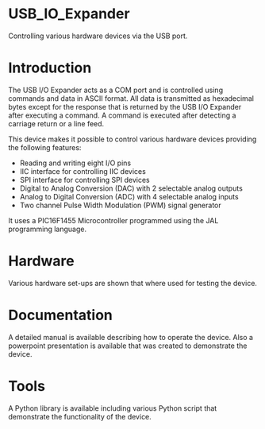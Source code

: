 # USB_IO_Expander
Controlling various hardware devices via the USB port.

# Introduction
The USB I/O Expander acts as a COM port and is controlled using commands and data in ASCII format. All data is transmitted as hexadecimal bytes except for the response that is returned by the USB I/O Expander after executing a command. A command is executed after detecting a carriage return or a line feed.

This device makes it possible to control various hardware devices providing the following features:
- Reading and writing eight I/O pins
- IIC interface for controlling IIC devices
- SPI interface for controlling SPI devices
- Digital to Analog Conversion (DAC) with 2 selectable analog outputs
- Analog to Digital Conversion (ADC) with 4 selectable analog inputs
- Two channel Pulse Width Modulation (PWM) signal generator

It uses a PIC16F1455 Microcontroller programmed using the JAL programming language.

# Hardware
Various hardware set-ups are shown that where used for testing the device.

# Documentation
A detailed manual is available describing how to operate the device. Also a powerpoint presentation is available that was created to demonstrate the device.

# Tools
A Python library is available including various Python script that demonstrate the functionality of the device.

